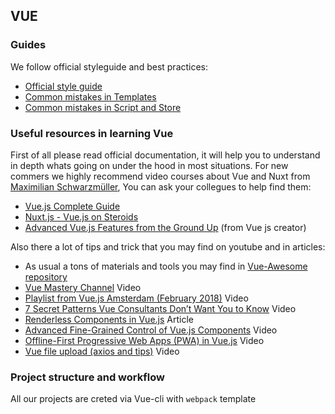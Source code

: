 ## VUE

### Guides
We follow official styleguide and best practices:

- [Official style guide](https://vuejs.org/v2/style-guide/)
- [Common mistakes in Templates](./mistakesInTemplate.md)
- [Common mistakes in Script and Store](./mistakesInScript.md)

### Useful resources in learning Vue
First of all please read official documentation, it will help you to understand in depth whats going on under the hood in most situations.
For new commers we highly recommend video courses about Vue and Nuxt from [Maximilian Schwarzmüller](https://www.udemy.com/user/maximilian-schwarzmuller/), You can ask your collegues to help find them:
- [Vue.js Complete Guide](https://www.udemy.com/vuejs-2-the-complete-guide/)
- [Nuxt.js - Vue.js on Steroids](https://www.udemy.com/nuxtjs-vuejs-on-steroids/)
- [Advanced Vue.js Features from the Ground Up](https://frontendmasters.com/courses/advanced-vue/) (from Vue js creator)

Also there a lot of tips and trick that you may find on youtube and in articles:

- As usual a tons of materials and tools you may find in [Vue-Awesome repository](https://github.com/vuejs/awesome-vue)
- [Vue Mastery Channel](https://www.youtube.com/channel/UCa1zuotKU4Weuw_fLRnPv0A/videos) Video
- [Playlist from Vue.js Amsterdam (February 2018)](https://www.youtube.com/watch?v=XmouoW1Gfro&list=PL02pdjMT4gWxcVpwqNpnh3--hX2rr_XCU) Video
- [7 Secret Patterns Vue Consultants Don’t Want You to Know](https://www.youtube.com/watch?v=7YZ5DwlLSt8) Video
- [Renderless Components in Vue.js](https://adamwathan.me/renderless-components-in-vuejs/) Article
- [Advanced Fine-Grained Control of Vue.js Components](https://egghead.io/courses/advanced-fine-grained-control-of-vue-js-components) Video
- [Offline-First Progressive Web Apps (PWA) in Vue.js](https://egghead.io/courses/offline-first-progressive-web-apps-pwa-in-vue-js) Video
- [Vue file upload (axios and tips)](https://www.youtube.com/watch?v=VqnJwh6E9ak) Video

### Project structure and workflow
All our projects are creted via Vue-cli with `webpack` template

